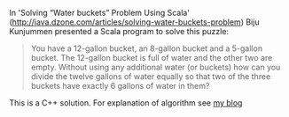 
In 'Solving “Water buckets” Problem Using Scala' (http://java.dzone.com/articles/solving-water-buckets-problem)  Biju Kunjummen presented a Scala program to solve this puzzle:
> You have a 12-gallon bucket, an 8-gallon bucket and a 5-gallon bucket. The 12-gallon bucket is full of water and the other two are empty. Without using any additional water (or buckets) how can you divide the twelve gallons of water equally so that two of the three buckets have exactly 6 gallons of water in them?

This is a C++ solution.  For explanation of algorithm see [my blog](http://thesundayprogrammer.wordpress.com/2015/01/12/water-buckets-problem/, 'tsp blog')
